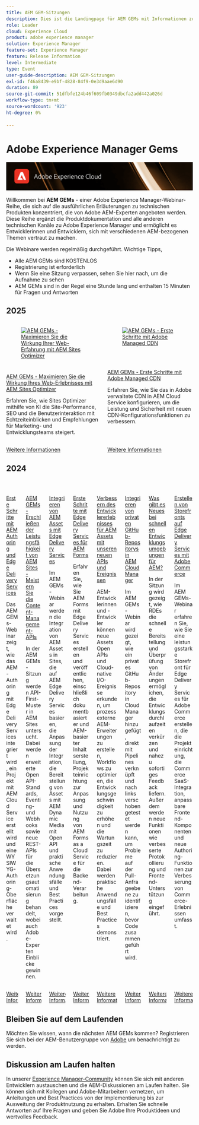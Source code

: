 ```yaml
---
title: AEM GEM-Sitzungen
description: Dies ist die Landingpage für AEM GEMs mit Informationen zur Webinar-Reihe und Informationen zur Registrierung sowie zu früheren und künftigen Webinaren
role: Leader
cloud: Experience Cloud
product: adobe experience manager
solution: Experience Manager
feature-set: Experience Manager
feature: Release Information
level: Intermediate
type: Event
user-guide-description: AEM GEM-Sitzungen
exl-id: f46a8439-e9bf-4828-84f9-0e3d9aae6d90
duration: 89
source-git-commit: 51dfbfe124b46f609fb0349dbcfa2add442a026d
workflow-type: tm+mt
source-wordcount: '923'
ht-degree: 0%

---
```


# Adobe Experience Manager Gems

<img alt="Digitale Erlebnisse" src="./assets/ADX_Gems.png"/>

Willkommen bei **AEM GEMs** - einer Adobe Experience Manager-Webinar-Reihe, die sich auf die ausführlichen Erläuterungen zu technischen Produkten konzentriert, die von Adobe AEM-Experten angeboten werden. Diese Reihe ergänzt die Produktdokumentation und alle anderen technischen Kanäle zu Adobe Experience Manager und ermöglicht es Entwicklerinnen und Entwicklern, sich mit verschiedenen AEM-bezogenen Themen vertraut zu machen.

Die Webinare werden regelmäßig durchgeführt.  Wichtige Tipps,

* Alle AEM GEMs sind KOSTENLOS
* Registrierung ist erforderlich
* Wenn Sie eine Sitzung verpassen, sehen Sie hier nach, um die Aufnahme zu sehen
* AEM GEMs sind in der Regel eine Stunde lang und enthalten 15 Minuten für Fragen und Antworten

## 2025

<!-- CARDS

* gems2025/maximize-impact-with-sites-optimizer.md
* gems2025/getting-started-adobe-managed-cdn.md

-->
<!-- START CARDS HTML - DO NOT MODIFY BY HAND -->
<div class="columns">
    <div class="column is-half-tablet is-half-desktop is-one-third-widescreen" aria-label="AEM GEMs - Maximize the impact of your web experience with AEM Sites Optimizer">
        <div class="card" style="height: 100%; display: flex; flex-direction: column; height: 100%;">
            <div class="card-image">
                <figure class="image x-is-16by9">
                    <a href="gems2025/maximize-impact-with-sites-optimizer.md" title="AEM GEMs - Maximieren Sie die Wirkung Ihrer Web-Erfahrung mit AEM Sites Optimizer" target="_blank" rel="referrer">
                        <img class="is-bordered-r-small" src="https://video.tv.adobe.com/v/3464069/?format=jpeg&nocache=1751034389257" alt="AEM GEMs - Maximieren Sie die Wirkung Ihrer Web-Erfahrung mit AEM Sites Optimizer"
                             style="width: 100%; aspect-ratio: 16 / 9; object-fit: cover; overflow: hidden; display: block; margin: auto;">
                    </a>
                </figure>
            </div>
            <div class="card-content is-padded-small" style="display: flex; flex-direction: column; flex-grow: 1; justify-content: space-between;">
                <div class="top-card-content">
                    <p class="headline is-size-6 has-text-weight-bold">
                        <a href="gems2025/maximize-impact-with-sites-optimizer.md" target="_blank" rel="referrer" title="AEM GEMs - Maximieren Sie die Wirkung Ihrer Web-Erfahrung mit AEM Sites Optimizer">AEM GEMs - Maximieren Sie die Wirkung Ihres Web-Erlebnisses mit AEM Sites Optimizer</a>
                    </p>
                    <p class="is-size-6">Erfahren Sie, wie Sites Optimizer mithilfe von KI die Site-Performance, SEO und die Benutzerinteraktion mit Echtzeiteinblicken und Empfehlungen für Marketing- und Entwicklungsteams steigert.</p>
                </div>
                <a href="gems2025/maximize-impact-with-sites-optimizer.md" target="_blank" rel="referrer" class="spectrum-Button spectrum-Button--outline spectrum-Button--primary spectrum-Button--sizeM" style="align-self: flex-start; margin-top: 1rem;">
                    <span class="spectrum-Button-label has-no-wrap has-text-weight-bold">Weitere Informationen</span>
                </a>
            </div>
        </div>
    </div>
    <div class="column is-half-tablet is-half-desktop is-one-third-widescreen" aria-label="AEM GEMs - Getting started with Adobe Managed CDN">
        <div class="card" style="height: 100%; display: flex; flex-direction: column; height: 100%;">
            <div class="card-image">
                <figure class="image x-is-16by9">
                    <a href="gems2025/getting-started-adobe-managed-cdn.md" title="AEM GEMs - Erste Schritte mit Adobe Managed CDN" target="_blank" rel="referrer">
                        <img class="is-bordered-r-small" src="https://video.tv.adobe.com/v/3443168/?format=jpeg&nocache=1751034389279" alt="AEM GEMs - Erste Schritte mit Adobe Managed CDN"
                             style="width: 100%; aspect-ratio: 16 / 9; object-fit: cover; overflow: hidden; display: block; margin: auto;">
                    </a>
                </figure>
            </div>
            <div class="card-content is-padded-small" style="display: flex; flex-direction: column; flex-grow: 1; justify-content: space-between;">
                <div class="top-card-content">
                    <p class="headline is-size-6 has-text-weight-bold">
                        <a href="gems2025/getting-started-adobe-managed-cdn.md" target="_blank" rel="referrer" title="AEM GEMs - Erste Schritte mit Adobe Managed CDN">AEM GEMs - Erste Schritte mit Adobe Managed CDN</a>
                    </p>
                    <p class="is-size-6">Erfahren Sie, wie Sie das in Adobe verwaltete CDN in AEM Cloud Service konfigurieren, um die Leistung und Sicherheit mit neuen CDN-Konfigurationsfunktionen zu verbessern.</p>
                </div>
                <a href="gems2025/getting-started-adobe-managed-cdn.md" target="_blank" rel="referrer" class="spectrum-Button spectrum-Button--outline spectrum-Button--primary spectrum-Button--sizeM" style="align-self: flex-start; margin-top: 1rem;">
                    <span class="spectrum-Button-label has-no-wrap has-text-weight-bold">Weitere Informationen</span>
                </a>
            </div>
        </div>
    </div>
</div>
<!-- END CARDS HTML - DO NOT MODIFY BY HAND -->

## 2024

<!-- CARDS
* gems2024/aem-authoring-and-edge-delivery.md
* gems2024/content-management-apis.md
* gems2024/edge-delivery-for-aem-assets.md
* gems2024/edge-delivery-for-aem-forms.md
* gems2024/improving-dev-experience-for-aem-assets-with-new-apis-and-events.md
* gems2024/private-github-for-aem-cloud-manager.md
* gems2024/rapid-development-environment-news.md
* gems2024/storefronts-on-edge-delivery-with-adobe-commerce.md
-->
<!-- START CARDS HTML - DO NOT MODIFY BY HAND -->
<div class="columns">
    <div class="column is-half-tablet is-half-desktop is-one-third-widescreen" aria-label="Getting started with AEM Authoring and Edge Delivery Services">
        <div class="card" style="height: 100%; display: flex; flex-direction: column; height: 100%;">
            <div class="card-image">
                <figure class="image x-is-16by9">
                    <a href="gems2024/aem-authoring-and-edge-delivery.md" title="Erste Schritte mit AEM Authoring und Edge Delivery Services" target="_blank" rel="referrer">
                        <img class="is-bordered-r-small" src="https://video.tv.adobe.com/v/3427919/?format=jpeg&nocache=1751034389807" alt="Erste Schritte mit AEM Authoring und Edge Delivery Services"
                             style="width: 100%; aspect-ratio: 16 / 9; object-fit: cover; overflow: hidden; display: block; margin: auto;">
                    </a>
                </figure>
            </div>
            <div class="card-content is-padded-small" style="display: flex; flex-direction: column; flex-grow: 1; justify-content: space-between;">
                <div class="top-card-content">
                    <p class="headline is-size-6 has-text-weight-bold">
                        <a href="gems2024/aem-authoring-and-edge-delivery.md" target="_blank" rel="referrer" title="Erste Schritte mit AEM Authoring und Edge Delivery Services">Erste Schritte mit AEM Authoring und Edge Delivery Services</a>
                    </p>
                    <p class="is-size-6">Das AEM GEMs-Webinar zeigt, wie das AEM-Authoring mit Edge Delivery Services integriert wird, ein Projekt mit AEM Cloud Service erstellt wird und eine WYSIWYG-Authoring-Oberfläche verwaltet wird.</p>
                </div>
                <a href="gems2024/aem-authoring-and-edge-delivery.md" target="_blank" rel="referrer" class="spectrum-Button spectrum-Button--outline spectrum-Button--primary spectrum-Button--sizeM" style="align-self: flex-start; margin-top: 1rem;">
                    <span class="spectrum-Button-label has-no-wrap has-text-weight-bold">Weitere Informationen</span>
                </a>
            </div>
        </div>
    </div>
    <div class="column is-half-tablet is-half-desktop is-one-third-widescreen" aria-label="AEM GEMs - Unlocking the Power of AEM Sites - Master the Content Management APIs">
        <div class="card" style="height: 100%; display: flex; flex-direction: column; height: 100%;">
            <div class="card-image">
                <figure class="image x-is-16by9">
                    <a href="gems2024/content-management-apis.md" title="AEM GEMs - Erschließen der Leistungsfähigkeit von AEM Sites - Meistern der Content-Management-APIs" target="_blank" rel="referrer">
                        <img class="is-bordered-r-small" src="https://video.tv.adobe.com/v/3435036/?format=jpeg&nocache=1751034389752" alt="AEM GEMs - Erschließen der Leistungsfähigkeit von AEM Sites - Meistern der Content-Management-APIs"
                             style="width: 100%; aspect-ratio: 16 / 9; object-fit: cover; overflow: hidden; display: block; margin: auto;">
                    </a>
                </figure>
            </div>
            <div class="card-content is-padded-small" style="display: flex; flex-direction: column; flex-grow: 1; justify-content: space-between;">
                <div class="top-card-content">
                    <p class="headline is-size-6 has-text-weight-bold">
                        <a href="gems2024/content-management-apis.md" target="_blank" rel="referrer" title="AEM GEMs - Erschließen der Leistungsfähigkeit von AEM Sites - Meistern der Content-Management-APIs">AEM GEMs - Erschließen der Leistungsfähigkeit von AEM Sites - Meistern Sie die Content-Management-APIs</a>
                    </p>
                    <p class="is-size-6">In der AEM GEMs-Sitzung werden API-First-Muster in AEM Sites untersucht. Dabei werden erweiterte OpenAPI-Standards, Eventing- und Webhooks sowie neue REST-APIs für die Übersetzungsautomatisierung behandelt, wobei auch Adobe-Experten Einblicke gewinnen.</p>
                </div>
                <a href="gems2024/content-management-apis.md" target="_blank" rel="referrer" class="spectrum-Button spectrum-Button--outline spectrum-Button--primary spectrum-Button--sizeM" style="align-self: flex-start; margin-top: 1rem;">
                    <span class="spectrum-Button-label has-no-wrap has-text-weight-bold">Weitere Informationen</span>
                </a>
            </div>
        </div>
    </div>
    <div class="column is-half-tablet is-half-desktop is-one-third-widescreen" aria-label="Integrating AEM Assets with Edge Delivery Services">
        <div class="card" style="height: 100%; display: flex; flex-direction: column; height: 100%;">
            <div class="card-image">
                <figure class="image x-is-16by9">
                    <a href="gems2024/edge-delivery-for-aem-assets.md" title="Integrieren von AEM Assets mit Edge Delivery Services" target="_blank" rel="referrer">
                        <img class="is-bordered-r-small" src="https://video.tv.adobe.com/v/3433046/?format=jpeg&nocache=1751034389820" alt="Integrieren von AEM Assets mit Edge Delivery Services"
                             style="width: 100%; aspect-ratio: 16 / 9; object-fit: cover; overflow: hidden; display: block; margin: auto;">
                    </a>
                </figure>
            </div>
            <div class="card-content is-padded-small" style="display: flex; flex-direction: column; flex-grow: 1; justify-content: space-between;">
                <div class="top-card-content">
                    <p class="headline is-size-6 has-text-weight-bold">
                        <a href="gems2024/edge-delivery-for-aem-assets.md" target="_blank" rel="referrer" title="Integrieren von AEM Assets mit Edge Delivery Services">Integrieren von AEM Assets mit Edge Delivery Services</a>
                    </p>
                    <p class="is-size-6">Im AEM GEMs-Webinar werden die Integration von AEM Assets in Sites, die auf AEM Edge Delivery Services basieren, die Anpassung der Integration, die Bereitstellung von Assets mit AEM Dynamic Media mit Open API und praktische Anwendungsfälle und Best Practices vorgestellt.</p>
                </div>
                <a href="gems2024/edge-delivery-for-aem-assets.md" target="_blank" rel="referrer" class="spectrum-Button spectrum-Button--outline spectrum-Button--primary spectrum-Button--sizeM" style="align-self: flex-start; margin-top: 1rem;">
                    <span class="spectrum-Button-label has-no-wrap has-text-weight-bold">Weitere Informationen</span>
                </a>
            </div>
        </div>
    </div>
    <div class="column is-half-tablet is-half-desktop is-one-third-widescreen" aria-label="Getting started with Edge Delivery Services for AEM Forms">
        <div class="card" style="height: 100%; display: flex; flex-direction: column; height: 100%;">
            <div class="card-image">
                <figure class="image x-is-16by9">
                    <a href="gems2024/edge-delivery-for-aem-forms.md" title="Erste Schritte mit Edge Delivery Services für AEM Forms" target="_blank" rel="referrer">
                        <img class="is-bordered-r-small" src="https://video.tv.adobe.com/v/3428434/?format=jpeg&nocache=1751034389770" alt="Erste Schritte mit Edge Delivery Services für AEM Forms"
                             style="width: 100%; aspect-ratio: 16 / 9; object-fit: cover; overflow: hidden; display: block; margin: auto;">
                    </a>
                </figure>
            </div>
            <div class="card-content is-padded-small" style="display: flex; flex-direction: column; flex-grow: 1; justify-content: space-between;">
                <div class="top-card-content">
                    <p class="headline is-size-6 has-text-weight-bold">
                        <a href="gems2024/edge-delivery-for-aem-forms.md" target="_blank" rel="referrer" title="Erste Schritte mit Edge Delivery Services für AEM Forms">Erste Schritte mit Edge Delivery Services für AEM Forms</a>
                    </p>
                    <p class="is-size-6">Erfahren Sie, wie Sie AEM Forms mit Edge Delivery Services erstellen und veröffentlichen, einschließlich dokumentbasierter und AEM-basierter Inhaltserstellung, Projekteinrichtung zur Anpassung und Nutzung von AEM Forms as a Cloud Service für die Backend-Verarbeitung.</p>
                </div>
                <a href="gems2024/edge-delivery-for-aem-forms.md" target="_blank" rel="referrer" class="spectrum-Button spectrum-Button--outline spectrum-Button--primary spectrum-Button--sizeM" style="align-self: flex-start; margin-top: 1rem;">
                    <span class="spectrum-Button-label has-no-wrap has-text-weight-bold">Weitere Informationen</span>
                </a>
            </div>
        </div>
    </div>
    <div class="column is-half-tablet is-half-desktop is-one-third-widescreen" aria-label="Improving the developer experience for AEM Assets with our new APIs and Events">
        <div class="card" style="height: 100%; display: flex; flex-direction: column; height: 100%;">
            <div class="card-image">
                <figure class="image x-is-16by9">
                    <a href="gems2024/improving-dev-experience-for-aem-assets-with-new-apis-and-events.md" title="Verbessern des Entwicklererlebnisses für AEM Assets mit unseren neuen APIs und Ereignissen" target="_blank" rel="referrer">
                        <img class="is-bordered-r-small" src="https://video.tv.adobe.com/v/3430198?format=jpeg&nocache=1751034389783" alt="Verbessern des Entwicklererlebnisses für AEM Assets mit unseren neuen APIs und Ereignissen"
                             style="width: 100%; aspect-ratio: 16 / 9; object-fit: cover; overflow: hidden; display: block; margin: auto;">
                    </a>
                </figure>
            </div>
            <div class="card-content is-padded-small" style="display: flex; flex-direction: column; flex-grow: 1; justify-content: space-between;">
                <div class="top-card-content">
                    <p class="headline is-size-6 has-text-weight-bold">
                        <a href="gems2024/improving-dev-experience-for-aem-assets-with-new-apis-and-events.md" target="_blank" rel="referrer" title="Verbessern des Entwicklererlebnisses für AEM Assets mit unseren neuen APIs und Ereignissen">Verbessern des Entwicklererlebnisses für AEM Assets mit unseren neuen APIs und Ereignissen</a>
                    </p>
                    <p class="is-size-6">AEM-Entwicklerinnen und -Entwickler können neue Assets Open APIs und Cloud-native I/O-Ereignisse erkunden, um prozessexterne AEM-Erweiterungen zu erstellen, Workflows zu optimieren, die Entwicklungsgeschwindigkeit zu erhöhen und die Wartungszeit zu reduzieren. Dabei werden praktische Anwendungsfälle und Best Practices demonstriert.</p>
                </div>
                <a href="gems2024/improving-dev-experience-for-aem-assets-with-new-apis-and-events.md" target="_blank" rel="referrer" class="spectrum-Button spectrum-Button--outline spectrum-Button--primary spectrum-Button--sizeM" style="align-self: flex-start; margin-top: 1rem;">
                    <span class="spectrum-Button-label has-no-wrap has-text-weight-bold">Weitere Informationen</span>
                </a>
            </div>
        </div>
    </div>
    <div class="column is-half-tablet is-half-desktop is-one-third-widescreen" aria-label="Integrating Private GitHub Repositories in AEM Cloud Manager">
        <div class="card" style="height: 100%; display: flex; flex-direction: column; height: 100%;">
            <div class="card-image">
                <figure class="image x-is-16by9">
                    <a href="gems2024/private-github-for-aem-cloud-manager.md" title="Integrieren von privaten GitHub-Repositorys in AEM Cloud Manager" target="_blank" rel="referrer">
                        <img class="is-bordered-r-small" src="https://video.tv.adobe.com/v/3432350?format=jpeg&nocache=1751034389832" alt="Integrieren von privaten GitHub-Repositorys in AEM Cloud Manager"
                             style="width: 100%; aspect-ratio: 16 / 9; object-fit: cover; overflow: hidden; display: block; margin: auto;">
                    </a>
                </figure>
            </div>
            <div class="card-content is-padded-small" style="display: flex; flex-direction: column; flex-grow: 1; justify-content: space-between;">
                <div class="top-card-content">
                    <p class="headline is-size-6 has-text-weight-bold">
                        <a href="gems2024/private-github-for-aem-cloud-manager.md" target="_blank" rel="referrer" title="Integrieren von privaten GitHub-Repositorys in AEM Cloud Manager">Integrieren von privaten GitHub-Repositorys in AEM Cloud Manager</a>
                    </p>
                    <p class="is-size-6">Im AEM GEMs-Webinar wird gezeigt, wie ein privates GitHub-Repository in Cloud Manager hinzugefügt, direkt mit Pipelines verknüpft und nach links verschoben getestet werden kann, um Probleme auf der Pull-Anfrageebene zu identifizieren, bevor Code zusammengeführt wird.</p>
                </div>
                <a href="gems2024/private-github-for-aem-cloud-manager.md" target="_blank" rel="referrer" class="spectrum-Button spectrum-Button--outline spectrum-Button--primary spectrum-Button--sizeM" style="align-self: flex-start; margin-top: 1rem;">
                    <span class="spectrum-Button-label has-no-wrap has-text-weight-bold">Weitere Informationen</span>
                </a>
            </div>
        </div>
    </div>
    <div class="column is-half-tablet is-half-desktop is-one-third-widescreen" aria-label="What's new in Rapid Development Environments for AEM?">
        <div class="card" style="height: 100%; display: flex; flex-direction: column; height: 100%;">
            <div class="card-image">
                <figure class="image x-is-16by9">
                    <a href="gems2024/rapid-development-environment-news.md" title="Neue Funktionen in schnellen Entwicklungsumgebungen für AEM" target="_blank" rel="referrer">
                        <img class="is-bordered-r-small" src="https://video.tv.adobe.com/v/3433337/?format=jpeg&nocache=1751034389733" alt="Neue Funktionen in schnellen Entwicklungsumgebungen für AEM"
                             style="width: 100%; aspect-ratio: 16 / 9; object-fit: cover; overflow: hidden; display: block; margin: auto;">
                    </a>
                </figure>
            </div>
            <div class="card-content is-padded-small" style="display: flex; flex-direction: column; flex-grow: 1; justify-content: space-between;">
                <div class="top-card-content">
                    <p class="headline is-size-6 has-text-weight-bold">
                        <a href="gems2024/rapid-development-environment-news.md" target="_blank" rel="referrer" title="Neue Funktionen in schnellen Entwicklungsumgebungen für AEM">Was gibt es Neues bei schnellen Entwicklungsumgebungen für AEM?</a>
                    </p>
                    <p class="is-size-6">In der Sitzung wird gezeigt, wie RDEs die schnelle Bereitstellung und Überprüfung von Änderungen ermöglichen, die Entwicklungsdurchlaufzeiten verkürzen und nahezu sofortiges Feedback liefern. Außerdem werden neue Funktionen wie verbesserte Protokollierung und Frontend-Unterstützung eingeführt.</p>
                </div>
                <a href="gems2024/rapid-development-environment-news.md" target="_blank" rel="referrer" class="spectrum-Button spectrum-Button--outline spectrum-Button--primary spectrum-Button--sizeM" style="align-self: flex-start; margin-top: 1rem;">
                    <span class="spectrum-Button-label has-no-wrap has-text-weight-bold">Weitere Informationen</span>
                </a>
            </div>
        </div>
    </div>
    <div class="column is-half-tablet is-half-desktop is-one-third-widescreen" aria-label="Building Storefronts on Edge Delivery Services with Adobe Commerce">
        <div class="card" style="height: 100%; display: flex; flex-direction: column; height: 100%;">
            <div class="card-image">
                <figure class="image x-is-16by9">
                    <a href="gems2024/storefronts-on-edge-delivery-with-adobe-commerce.md" title="Erstellen von Storefronts auf Edge Delivery Services mit Adobe Commerce" target="_blank" rel="referrer">
                        <img class="is-bordered-r-small" src="https://video.tv.adobe.com/v/3427729?format=jpeg&nocache=1751034389795" alt="Erstellen von Storefronts auf Edge Delivery Services mit Adobe Commerce"
                             style="width: 100%; aspect-ratio: 16 / 9; object-fit: cover; overflow: hidden; display: block; margin: auto;">
                    </a>
                </figure>
            </div>
            <div class="card-content is-padded-small" style="display: flex; flex-direction: column; flex-grow: 1; justify-content: space-between;">
                <div class="top-card-content">
                    <p class="headline is-size-6 has-text-weight-bold">
                        <a href="gems2024/storefronts-on-edge-delivery-with-adobe-commerce.md" target="_blank" rel="referrer" title="Erstellen von Storefronts auf Edge Delivery Services mit Adobe Commerce">Erstellen von Storefronts auf Edge Delivery Services mit Adobe Commerce</a>
                    </p>
                    <p class="is-size-6">Im AEM GEMs-Webinar erfahren Sie, wie Sie eine leistungsstarke Storefront für Edge Delivery Services für Adobe Commerce erstellen, die die Projekteinrichtung, die Commerce SaaS-Integration, anpassbare Frontend-Komponenten und neue Authoring-Funktionen zur Verbesserung von Commerce-Erlebnissen umfasst.</p>
                </div>
                <a href="gems2024/storefronts-on-edge-delivery-with-adobe-commerce.md" target="_blank" rel="referrer" class="spectrum-Button spectrum-Button--outline spectrum-Button--primary spectrum-Button--sizeM" style="align-self: flex-start; margin-top: 1rem;">
                    <span class="spectrum-Button-label has-no-wrap has-text-weight-bold">Weitere Informationen</span>
                </a>
            </div>
        </div>
    </div>
</div>
<!-- END CARDS HTML - DO NOT MODIFY BY HAND -->


## Bleiben Sie auf dem Laufenden

Möchten Sie wissen, wann die nächsten AEM GEMs kommen?  Registrieren Sie sich bei der AEM-Benutzergruppe von [Adobe](https://aem-augs.adobe.com/) um benachrichtigt zu werden.

## Diskussion am Laufen halten

In unserer [Experience Manager-Community](https://experienceleaguecommunities.adobe.com/t5/adobe-experience-manager/ct-p/adobe-experience-manager-community?profile.language=de) können Sie sich mit anderen Entwicklern austauschen und die AEM-Diskussionen am Laufen halten.  Sie können sich mit Kollegen und Adobe-Mitarbeitern vernetzen, um Anleitungen und Best Practices von der Implementierung bis zur Ausweitung der Produktnutzung zu erhalten.  Erhalten Sie schnelle Antworten auf Ihre Fragen und geben Sie Adobe Ihre Produktideen und wertvolles Feedback.

<!--  ## Upcoming AEM GEMs webinar - AEM Sites: Master the Content Management APIs

This webinar will be conducted on Wednesday, October 9th - 5pm CEST / 8am PDT / 8.30pm IST. Note, that only registration is required for this webinar. 
If interested to join, please register [**here**](https://adobe.ly/4g6TYck).



<table style="max-width: 1214px;">
<tr>
  <td style="vertical-align: top;">
    <a href="https://www.youtube.com/watch?v=f1T9XU9TCJU">
      <img alt="Experience League LIVE Oct 25" src="assets/Oct25_2022_exl_live_banner_web_1920_WebBanner.png">
    </a>
    <div>
      <a href="https://www.youtube.com/watch?v=f1T9XU9TCJU">
        <strong>Deliver the right offer at the right time with decision management</strong>
      </a>
      <br/><em>with Sandra Hausmann, Ben Tepfer, Brandon Poyfair, and Jason Hickey</em>
      <br/><em>October 25, 2022</em>
    </div>
  </td>
</tr>
</table>

## Previous AEM GEMs webinar

Our latest AEM GEMs webinar on **Unlocking the Power of AEM Sites - Master the Content Management APIs** has been conducted on *October 9th, 2024*.
The **recording** can be viewed here:
[Unlocking the Power of AEM Sites - Master the Content Management APIs](* https://experienceleague.adobe.com/en/docs/events/experience-manager-gems-recordings/gems2024/content-management-apis.md)

>[!NOTE]
>
> Sign up to be notified about upcoming AEM GEMs webinars and other AEM related events - [Adobe's AEM User Group](https://aem-augs.adobe.com/).

## AEM GEMs - technical webinars around AEM - for developers delivered by developers

Welcome to **AEM GEMs** - our webinar series of technical deep dives on Adobe Experience Manager, delivered by Adobe experts. This series is a complement of the product documentation and of all other technical channels regarding Adobe Experience Manager, allowing developers to get in touch and go deep on a specific topic. 

The webinars will be conducted regularly, including the following:

* A maximum duration of 60 minutes per webinar
* < 15 mins of Q&A at the end and chat experts available throughout the webinar
* Recording available after each webinar
* All AEM GEMs webinars are free of charge and conducted virtually, only registration is required.

## Experience League Community

Our [Experience Manager Community](https://experienceleaguecommunities.adobe.com/t5/adobe-experience-manager/ct-p/adobe-experience-manager-community) play a critical role in supporting product adoption and customer success.

* Connection: Network with peers and Adobe personnel for guidance and best practices from implementation to expanding product use
* Quick Answers: Extensive pool of real-world use case answers to support successful active use of Adobe solutions
* Ideation & Feedback: Intake customer product ideas and provide valuable VoC feedback to product teams

-->